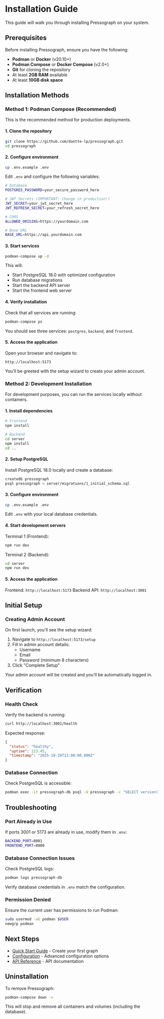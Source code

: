 # Installation Guide

This guide will walk you through installing Pressograph on your system.

## Prerequisites

Before installing Pressograph, ensure you have the following:

- **Podman** or **Docker** (v20.10+)
- **Podman Compose** or **Docker Compose** (v2.0+)
- **Git** for cloning the repository
- At least **2GB RAM** available
- At least **10GB disk space**

## Installation Methods

### Method 1: Podman Compose (Recommended)

This is the recommended method for production deployments.

#### 1. Clone the repository

```bash
git clone https://github.com/dantte-lp/pressograph.git
cd pressograph
```

#### 2. Configure environment

```bash
cp .env.example .env
```

Edit `.env` and configure the following variables:

```bash
# Database
POSTGRES_PASSWORD=your_secure_password_here

# JWT Secrets (IMPORTANT: Change in production!)
JWT_SECRET=your_jwt_secret_here
JWT_REFRESH_SECRET=your_refresh_secret_here

# CORS
ALLOWED_ORIGINS=https://yourdomain.com

# Base URL
BASE_URL=https://api.yourdomain.com
```

#### 3. Start services

```bash
podman-compose up -d
```

This will:
- Start PostgreSQL 18.0 with optimized configuration
- Run database migrations
- Start the backend API server
- Start the frontend web server

#### 4. Verify installation

Check that all services are running:

```bash
podman-compose ps
```

You should see three services: `postgres`, `backend`, and `frontend`.

#### 5. Access the application

Open your browser and navigate to:

```
http://localhost:5173
```

You'll be greeted with the setup wizard to create your admin account.

### Method 2: Development Installation

For development purposes, you can run the services locally without containers.

#### 1. Install dependencies

```bash
# Frontend
npm install

# Backend
cd server
npm install
cd ..
```

#### 2. Setup PostgreSQL

Install PostgreSQL 18.0 locally and create a database:

```bash
createdb pressograph
psql pressograph < server/migrations/1_initial_schema.sql
```

#### 3. Configure environment

```bash
cp .env.example .env
```

Edit `.env` with your local database credentials.

#### 4. Start development servers

Terminal 1 (Frontend):
```bash
npm run dev
```

Terminal 2 (Backend):
```bash
cd server
npm run dev
```

#### 5. Access the application

Frontend: `http://localhost:5173`
Backend API: `http://localhost:3001`

## Initial Setup

### Creating Admin Account

On first launch, you'll see the setup wizard:

1. Navigate to `http://localhost:5173/setup`
2. Fill in admin account details:
   - Username
   - Email
   - Password (minimum 8 characters)
3. Click "Complete Setup"

Your admin account will be created and you'll be automatically logged in.

## Verification

### Health Check

Verify the backend is running:

```bash
curl http://localhost:3001/health
```

Expected response:
```json
{
  "status": "healthy",
  "uptime": 123.45,
  "timestamp": "2025-10-28T12:00:00.000Z"
}
```

### Database Connection

Check PostgreSQL is accessible:

```bash
podman exec -it pressograph-db psql -U pressograph -c "SELECT version();"
```

## Troubleshooting

### Port Already in Use

If ports 3001 or 5173 are already in use, modify them in `.env`:

```bash
BACKEND_PORT=8001
FRONTEND_PORT=8080
```

### Database Connection Issues

Check PostgreSQL logs:

```bash
podman logs pressograph-db
```

Verify database credentials in `.env` match the configuration.

### Permission Denied

Ensure the current user has permissions to run Podman:

```bash
sudo usermod -aG podman $USER
newgrp podman
```

## Next Steps

- [Quick Start Guide](quickstart.md) - Create your first graph
- [Configuration](configuration.md) - Advanced configuration options
- [API Reference](../api/overview.md) - API documentation

## Uninstallation

To remove Pressograph:

```bash
podman-compose down -v
```

This will stop and remove all containers and volumes (including the database).
